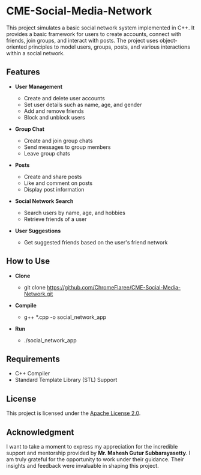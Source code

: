 # CME-Social-Media-Network

This project simulates a basic social network system implemented in C++. It provides a basic framework for users to create accounts, connect with friends, join groups, and interact with posts. The project uses object-oriented principles to model users, groups, posts, and various interactions within a social network.

## Features

- **User Management**
  - Create and delete user accounts
  - Set user details such as name, age, and gender
  - Add and remove friends
  - Block and unblock users
 
- **Group Chat**
  - Create and join group chats
  - Send messages to group members
  - Leave group chats
 
- **Posts**
  - Create and share posts
  - Like and comment on posts
  - Display post information

- **Social Network Search**
  - Search users by name, age, and hobbies
  - Retrieve friends of a user

- **User Suggestions**
  - Get suggested friends based on the user's friend network

## How to Use

- **Clone**
  - git clone https://github.com/ChromeFlaree/CME-Social-Media-Network.git

- **Compile**
  - g++ *.cpp -o social_network_app

- **Run**
  - ./social_network_app

## Requirements

- C++ Compiler
- Standard Template Library (STL) Support

## License

This project is licensed under the [Apache License 2.0](LICENSE).

## Acknowledgment

I want to take a moment to express my appreciation for the incredible support and mentorship provided by **Mr. Mahesh Gutur Subbarayasetty**. I am truly grateful for the opportunity to work under their guidance. Their insights and feedback were invaluable in shaping this project.
